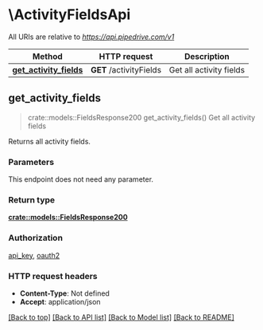 # \ActivityFieldsApi

All URIs are relative to *https://api.pipedrive.com/v1*

Method | HTTP request | Description
------------- | ------------- | -------------
[**get_activity_fields**](ActivityFieldsApi.md#get_activity_fields) | **GET** /activityFields | Get all activity fields



## get_activity_fields

> crate::models::FieldsResponse200 get_activity_fields()
Get all activity fields

Returns all activity fields.

### Parameters

This endpoint does not need any parameter.

### Return type

[**crate::models::FieldsResponse200**](fieldsResponse200.md)

### Authorization

[api_key](../README.md#api_key), [oauth2](../README.md#oauth2)

### HTTP request headers

- **Content-Type**: Not defined
- **Accept**: application/json

[[Back to top]](#) [[Back to API list]](../README.md#documentation-for-api-endpoints) [[Back to Model list]](../README.md#documentation-for-models) [[Back to README]](../README.md)

